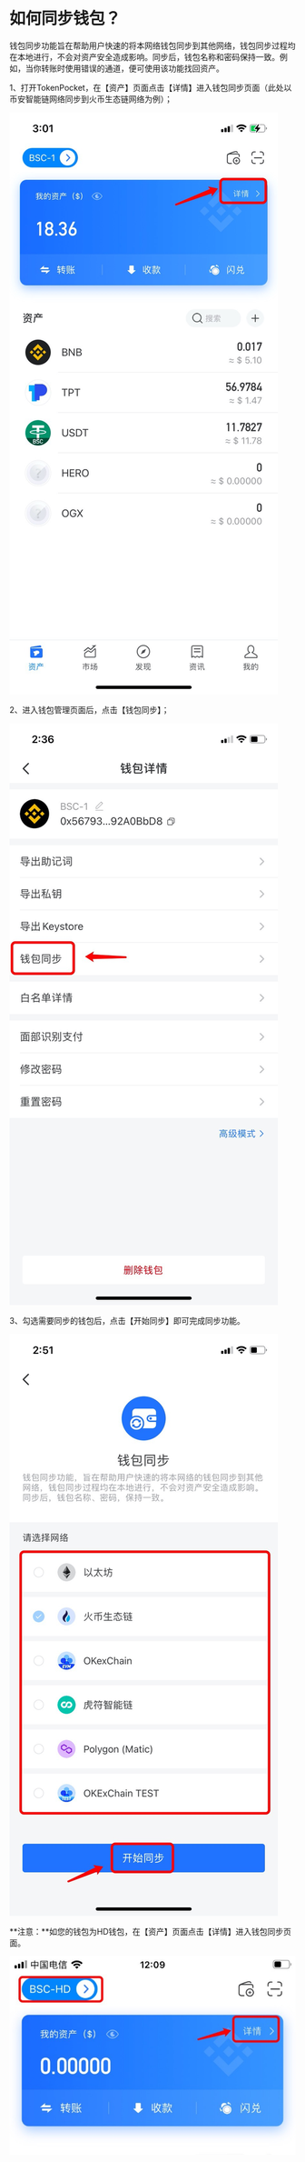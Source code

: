 # 如何同步钱包？

钱包同步功能旨在帮助用户快速的将本网络钱包同步到其他网络，钱包同步过程均在本地进行，不会对资产安全造成影响。同步后，钱包名称和密码保持一致。例如，当你转账时使用错误的通道，便可使用该功能找回资产。

1、打开TokenPocket，在【资产】页面点击【详情】进入钱包同步页面（此处以币安智能链网络同步到火币生态链网络为例）；

![](../.gitbook/assets/tong-bu-qian-bao-2.jpg)

2、进入钱包管理页面后，点击【钱包同步】；

![](../.gitbook/assets/tong-bu-1.jpg)

3、勾选需要同步的钱包后，点击【开始同步】即可完成同步功能。

![](../.gitbook/assets/tong-bu-3.jpg)

**注意：**如您的钱包为HD钱包，在【资产】页面点击【详情】进入钱包同步页面。

![](../.gitbook/assets/tong-bu-.jpg)




